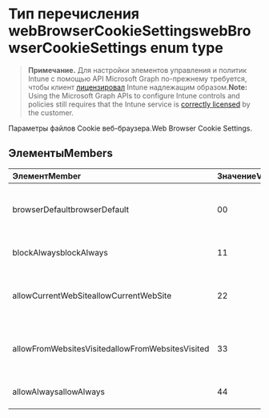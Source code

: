 # <a name="webbrowsercookiesettings-enum-type"></a><span data-ttu-id="9f0d7-101">Тип перечисления webBrowserCookieSettings</span><span class="sxs-lookup"><span data-stu-id="9f0d7-101">webBrowserCookieSettings enum type</span></span>

> <span data-ttu-id="9f0d7-102">**Примечание.** Для настройки элементов управления и политик Intune с помощью API Microsoft Graph по-прежнему требуется, чтобы клиент [лицензировал](https://go.microsoft.com/fwlink/?linkid=839381) Intune надлежащим образом.</span><span class="sxs-lookup"><span data-stu-id="9f0d7-102">**Note:** Using the Microsoft Graph APIs to configure Intune controls and policies still requires that the Intune service is [correctly licensed](https://go.microsoft.com/fwlink/?linkid=839381) by the customer.</span></span>

<span data-ttu-id="9f0d7-103">Параметры файлов Cookie веб-браузера.</span><span class="sxs-lookup"><span data-stu-id="9f0d7-103">Web Browser Cookie Settings.</span></span>
## <a name="members"></a><span data-ttu-id="9f0d7-104">Элементы</span><span class="sxs-lookup"><span data-stu-id="9f0d7-104">Members</span></span>
|<span data-ttu-id="9f0d7-105">Элемент</span><span class="sxs-lookup"><span data-stu-id="9f0d7-105">Member</span></span>|<span data-ttu-id="9f0d7-106">Значение</span><span class="sxs-lookup"><span data-stu-id="9f0d7-106">Value</span></span>|<span data-ttu-id="9f0d7-107">Описание</span><span class="sxs-lookup"><span data-stu-id="9f0d7-107">Description</span></span>|
|:---|:---|:---|
|<span data-ttu-id="9f0d7-108">browserDefault</span><span class="sxs-lookup"><span data-stu-id="9f0d7-108">browserDefault</span></span>|<span data-ttu-id="9f0d7-109">0</span><span class="sxs-lookup"><span data-stu-id="9f0d7-109">0</span></span>|<span data-ttu-id="9f0d7-110">Значение по умолчанию браузера, без цели.</span><span class="sxs-lookup"><span data-stu-id="9f0d7-110">Browser default value, no intent.</span></span>|
|<span data-ttu-id="9f0d7-111">blockAlways</span><span class="sxs-lookup"><span data-stu-id="9f0d7-111">blockAlways</span></span>|<span data-ttu-id="9f0d7-112">1</span><span class="sxs-lookup"><span data-stu-id="9f0d7-112">1</span></span>|<span data-ttu-id="9f0d7-113">Всегда блокировать файлы cookie.</span><span class="sxs-lookup"><span data-stu-id="9f0d7-113">Always block cookies.</span></span>|
|<span data-ttu-id="9f0d7-114">allowCurrentWebSite</span><span class="sxs-lookup"><span data-stu-id="9f0d7-114">allowCurrentWebSite</span></span>|<span data-ttu-id="9f0d7-115">2</span><span class="sxs-lookup"><span data-stu-id="9f0d7-115">2</span></span>|<span data-ttu-id="9f0d7-116">Разрешить файлы cookie из текущего веб-сайта.</span><span class="sxs-lookup"><span data-stu-id="9f0d7-116">Allow cookies from current Web site.</span></span>|
|<span data-ttu-id="9f0d7-117">allowFromWebsitesVisited</span><span class="sxs-lookup"><span data-stu-id="9f0d7-117">allowFromWebsitesVisited</span></span>|<span data-ttu-id="9f0d7-118">3</span><span class="sxs-lookup"><span data-stu-id="9f0d7-118">3</span></span>|<span data-ttu-id="9f0d7-119">Разрешить файлы cookie от посещения веб-сайтов.</span><span class="sxs-lookup"><span data-stu-id="9f0d7-119">Allow Cookies from websites visited.</span></span>|
|<span data-ttu-id="9f0d7-120">allowAlways</span><span class="sxs-lookup"><span data-stu-id="9f0d7-120">allowAlways</span></span>|<span data-ttu-id="9f0d7-121">4</span><span class="sxs-lookup"><span data-stu-id="9f0d7-121">4</span></span>|<span data-ttu-id="9f0d7-122">Всегда разрешать файлы cookie.</span><span class="sxs-lookup"><span data-stu-id="9f0d7-122">Always allow cookies.</span></span>|



